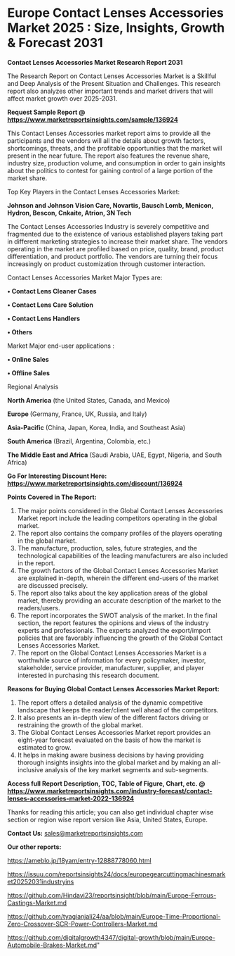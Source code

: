 # Europe Contact Lenses Accessories Market 2025 : Size, Insights, Growth & Forecast 2031

<strong>Contact Lenses Accessories Market Research Report 2031</strong>

The Research Report on Contact Lenses Accessories Market is a Skillful and Deep Analysis of the Present Situation and Challenges. This research report also analyzes other important trends and market drivers that will affect market growth over 2025-2031.

<strong>Request Sample Report @ <a href=https://www.marketreportsinsights.com/sample/136924>https://www.marketreportsinsights.com/sample/136924</a></strong>

This Contact Lenses Accessories market report aims to provide all the participants and the vendors will all the details about growth factors, shortcomings, threats, and the profitable opportunities that the market will present in the near future. The report also features the revenue share, industry size, production volume, and consumption in order to gain insights about the politics to contest for gaining control of a large portion of the market share.

Top Key Players in the Contact Lenses Accessories Market:

<strong>Johnson and Johnson Vision Care, Novartis, Bausch  Lomb, Menicon, Hydron, Bescon, Cnkaite, Atrion, 3N Tech</strong>

The Contact Lenses Accessories Industry is severely competitive and fragmented due to the existence of various established players taking part in different marketing strategies to increase their market share. The vendors operating in the market are profiled based on price, quality, brand, product differentiation, and product portfolio. The vendors are turning their focus increasingly on product customization through customer interaction.

Contact Lenses Accessories Market Major Types are:

<strong>• Contact Lens Cleaner Cases

• Contact Lens Care Solution

• Contact Lens Handlers

• Others</strong>

Market Major end-user applications :

<strong>• Online Sales

• Offline Sales</strong>

Regional Analysis

</u><strong><b>North America</b></strong> (the United States, Canada, and Mexico)

<strong><b>Europe </b></strong>(Germany, France, UK, Russia, and Italy)

<strong><b>Asia-Pacific</b></strong> (China, Japan, Korea, India, and Southeast Asia)

<strong><b>South America</b></strong> (Brazil, Argentina, Colombia, etc.)

<strong><b>The Middle East and Africa</b></strong> (Saudi Arabia, UAE, Egypt, Nigeria, and South Africa)

<strong>Go For Interesting Discount Here: <a href=https://www.marketreportsinsights.com/discount/136924>https://www.marketreportsinsights.com/discount/136924</a></strong>

<strong>Points Covered in The Report:</strong>
<ol>
  <li>The major points considered in the Global Contact Lenses Accessories Market report include the leading competitors operating in the global market.</li>
  <li>The report also contains the company profiles of the players operating in the global market.</li>
  <li>The manufacture, production, sales, future strategies, and the technological capabilities of the leading manufacturers are also included in the report.</li>
  <li>The growth factors of the Global Contact Lenses Accessories Market are explained in-depth, wherein the different end-users of the market are discussed precisely.</li>
  <li>The report also talks about the key application areas of the global market, thereby providing an accurate description of the market to the readers/users.</li>
  <li>The report incorporates the SWOT analysis of the market. In the final section, the report features the opinions and views of the industry experts and professionals. The experts analyzed the export/import policies that are favorably influencing the growth of the Global Contact Lenses Accessories Market.</li>
  <li>The report on the Global Contact Lenses Accessories Market is a worthwhile source of information for every policymaker, investor, stakeholder, service provider, manufacturer, supplier, and player interested in purchasing this research document.</li>
</ol>
<strong>Reasons for Buying Global Contact Lenses Accessories Market Report:</strong>

<ol>
  <li>The report offers a detailed analysis of the dynamic competitive landscape that keeps the reader/client well ahead of the competitors.</li>
  <li>It also presents an in-depth view of the different factors driving or restraining the growth of the global market.</li>
  <li>The Global Contact Lenses Accessories Market report provides an eight-year forecast evaluated on the basis of how the market is estimated to grow.</li>
  <li>It helps in making aware business decisions by having providing thorough insights insights into the global market and by making an all-inclusive analysis of the key market segments and sub-segments.</li>
</ol>
<strong>Access full Report Description, TOC, Table of Figure, Chart, etc. @ <a href=https://www.marketreportsinsights.com/industry-forecast/contact-lenses-accessories-market-2022-136924>https://www.marketreportsinsights.com/industry-forecast/contact-lenses-accessories-market-2022-136924</a></strong>


Thanks for reading this article; you can also get individual chapter wise section or region wise report version like Asia, United States, Europe.

<strong>Contact Us:</strong>
sales@marketreportsinsights.com

<strong>Our other reports:</strong>

<a href=https://ameblo.jp/18yam/entry-12888778060.html>https://ameblo.jp/18yam/entry-12888778060.html</a>

<a href=https://issuu.com/reportsinsights24/docs/europegearcuttingmachinesmarket20252031industryins>https://issuu.com/reportsinsights24/docs/europegearcuttingmachinesmarket20252031industryins</a>

<a href=https://github.com/Hindavi23/reportsinsight/blob/main/Europe-Ferrous-Castings-Market.md>https://github.com/Hindavi23/reportsinsight/blob/main/Europe-Ferrous-Castings-Market.md</a>

<a href=https://github.com/tyagianjali24/aa/blob/main/Europe-Time-Proportional-Zero-Crossover-SCR-Power-Controllers-Market.md>https://github.com/tyagianjali24/aa/blob/main/Europe-Time-Proportional-Zero-Crossover-SCR-Power-Controllers-Market.md</a>

<a href=https://github.com/digitalgrowth4347/digital-growth/blob/main/Europe-Automobile-Brakes-Market.md>https://github.com/digitalgrowth4347/digital-growth/blob/main/Europe-Automobile-Brakes-Market.md</a>"
